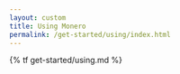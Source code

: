 ```yaml
---
layout: custom
title: Using Monero
permalink: /get-started/using/index.html
---
```

{% tf get-started/using.md %}